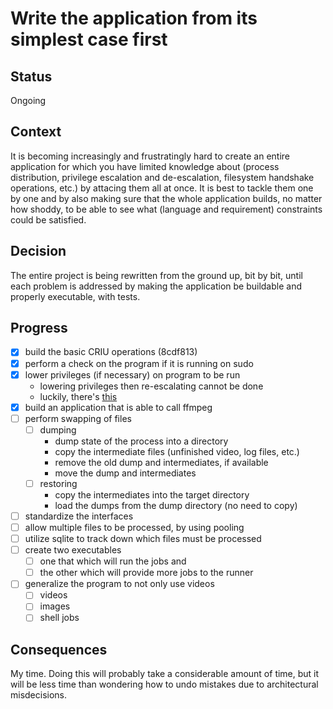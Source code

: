# Write the application from its simplest case first

## Status

Ongoing

## Context

It is becoming increasingly and frustratingly hard to create an entire application for which you have limited knowledge about (process distribution, privilege escalation and de-escalation, filesystem handshake operations, etc.) by attacing them all at once. It is best to tackle them one by one and by also making sure that the whole application builds, no matter how shoddy, to be able to see what (language and requirement) constraints could be satisfied.

## Decision

The entire project is being rewritten from the ground up, bit by bit, until each problem is addressed by making the application be buildable and properly executable, with tests.

## Progress

- [x] build the basic CRIU operations (8cdf813)
- [x] perform a check on the program if it is running on sudo
- [x] lower privileges (if necessary) on program to be run
  - lowering privileges then re-escalating cannot be done
  - luckily, there's [this](https://doc.rust-lang.org/std/os/unix/process/trait.CommandExt.html)
- [x] build an application that is able to call ffmpeg
- [ ] perform swapping of files
  - [ ] dumping
    - dump state of the process into a directory
    - copy the intermediate files (unfinished video, log files, etc.)
    - remove the old dump and intermediates, if available
    - move the dump and intermediates
  - [ ] restoring
    - copy the intermediates into the target directory
    - load the dumps from the dump directory (no need to copy)
- [ ] standardize the interfaces
- [ ] allow multiple files to be processed, by using pooling
- [ ] utilize sqlite to track down which files must be processed
- [ ] create two executables
  - [ ] one that which will run the jobs and
  - [ ] the other which will provide more jobs to the runner
- [ ] generalize the program to not only use videos
  - [ ] videos
  - [ ] images
  - [ ] shell jobs

## Consequences

My time. Doing this will probably take a considerable amount of time, but it will be less time than wondering how to undo mistakes due to architectural misdecisions.
